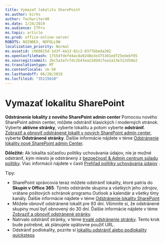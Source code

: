 ```yaml
---
title: Vymazať lokalitu SharePoint
ms.author: kirks
author: Techwriter40
ms.date: 1/24/2019
ms.audience: ITPro
ms.topic: article
ms.prod: office-online-server
ROBOTS: NOINDEX, NOFOLLOW
localization_priority: Normal
ms.assetid: c060815d-1d3f-4a13-81c2-0377bbeda202
ms.openlocfilehash: 17554fdefd4ac8a9248e3e375301edf25edebf05
ms.sourcegitcommit: 2bc5a3a7cfdc2b43ea22dd41fea1a13e312d5de2
ms.translationtype: MT
ms.contentlocale: sk-SK
ms.lasthandoff: 06/20/2019
ms.locfileid: "35115610"
---
```

# <a name="delete-a-sharepoint-site"></a>Vymazať lokalitu SharePoint
**Odstránenie lokality z nového SharePoint admin center** Pomocou nového SharePoint admin center, môžete odstrániť klasických i moderných stránok. Vyberte **aktívne stránky**, vyberte lokalitu a potom vyberte **odstrániť**. [Zobraziť a obnoviť odstránené lokalít v nových SharePoint admin center](https://docs.microsoft.com/sharepoint/view-and-restore-deleted-sites-in-new-admin-center), vyberte **Odstránené stránky**. Ďalšie informácie nájdete v téme [Odstránenie lokality nové SharePoint admin Center](https://docs.microsoft.com/sharepoint/delete-site-collection#delete-a-site-in-the-new-sharepoint-admin-center).

**Dôležité:** Ak lokalita súčasťou politiky uchovávania údajov, nie je možné odstrániť, kým miesto je odstránený z [bezpečnosť &amp; Admin centrum súladu politiky](https://protection.office.com/?rfr=AdminCenter#/homepage). Viac informácií nájdete v časti [Prehľad politiky uchovávania údajov](https://docs.microsoft.com/office365/securitycompliance/retention-policies#content-in-onedrive-accounts-and-sharepoint-sites) . 

Tipy:
- SharePoint správcovia teraz môžete odstrániť lokality, ktoré patria do **Skupín v Office 365**. Týmto odstránite skupina a všetkých jeho zdrojov, vrátane poštových schránok programu Outlook a kalendár a všetky tímy kanály. Ďalšie informácie nájdete v téme [Odstránenie lokality SharePoint](https://docs.microsoft.com/sharepoint/manage-sites-in-new-admin-center#delete-a-site)
- Môžete obnoviť odstránené lokalít pre 93 dní. Všimnite si, že odstránené skupiny musí byť obnovený do 30 dní. Ďalšie informácie nájdete v téme [Zobraziť a obnoviť odstránené stránky](https://docs.microsoft.com/sharepoint/view-and-restore-deleted-sites-in-new-admin-center).
- Natrvalo odstrániť stránky, v téme [trvalé odstránenie stránky](https://docs.microsoft.com/sharepoint/delete-site-collection#permanently-delete-a-site). Tento krok bude potrebné, ak plánujete opätovne použiť URL. 
- Odstrániť podlokality, pozrite si [lokalitu odstrániť alebo podlokality quicksteps](https://support.office.com/article/Delete-a-SharePoint-site-or-subsite-bc37b743-0cef-475e-9a8c-8fc4d40179fb#__bkmkshortcut)
